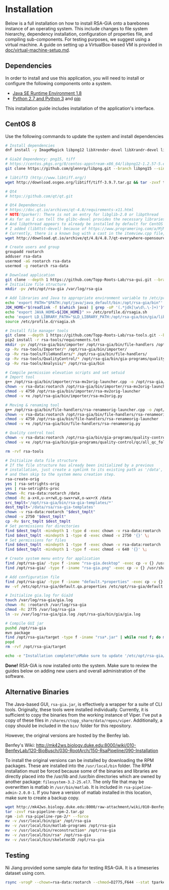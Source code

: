 # Installation

Below is a full installation on how to install RSA-GiA onto a barebones instance
of an operating system. This include changes to file system
hierarchy, dependency installation, configuration of properties file, and
compiling sub-components. For testing purposes, we suggest using a virtual
machine. A guide on setting up a VirtualBox-based VM is provided in [doc/virtual-machine-setup.md](doc/virtual-machine-setup.md).

## Dependencies

In order to install and use this application, you will need to install or
configure the following components onto a system.

* [Java SE Runtime Environment 1.8](https://www.oracle.com/technetwork/java/javase/downloads/java-archive-javase8-2177648.html)
* [Python 2.7 and Python 3](https://www.python.org/downloads/) and [pip](https://pip.pypa.io/en/stable/installing/)

This installation guide includes installation of the application's interface.

## CentOS 8

Use the following commands to update the system and install dependencies

```bash
# Install dependencies
dnf install -y ImageMagick libpng12 libXrender-devel libXrandr-devel libXfixes-devel libXinerama-devel fontconfig-devel freetype-devel libXi-devel libXt-devel libXext-devel libX11-devel libSM-devel libICE-devel glibc-devel libXtst-devel tinyxml gcc gcc-c++ maven

# Gia2d Dependency: png15, tiff
# https://centos.pkgs.org/8/centos-appstream-x86_64/libpng12-1.2.57-5.el8.x86_64.rpm.html
git clone https://github.com/glennrp/libpng.git --branch libpng15 --single-branch && cd libpng && ./configure --exec-prefix=/usr --libdir=/lib64 && make && make check && make install && cd .. && rm -rvf libpng/

# libtiff3 (http://www.libtiff.org/)
wget http://download.osgeo.org/libtiff/tiff-3.9.7.tar.gz && tar -zvxf tiff-3.9.7.tar.gz && cd tiff-3.9.7/ && ./configure --exec-prefix=/usr --libdir=/lib64 && make && make check && make install && cd .. && rm -rvf tiff-3.9.7.tar.gz tiff-3.9.7/

# Qt4
# https://github.com/qt/qt.git

# Qt4 Dependencies
# https://doc.qt.io/archives/qt-4.8/requirements-x11.html
# NOTE(tparker): There is not an entry for libglib-2.0 or libpthread
# As far as I can tell the glibc-devel provides the necessary libraries for libglib-2.0
# And libpthread appears to already be installed by default for CentOS 8
# I added (libXtst-devel) because of https://www.programering.com/a/MjM3kjNwATA.html
# Currently, there is a known bug with a cast in the itemview.cpp file, so we have to replace the type with sed
wget http://download.qt.io/archive/qt/4.8/4.8.7/qt-everywhere-opensource-src-4.8.7.tar.gz && tar -zxvf qt-everywhere-opensource-src-4.8.7.tar.gz && cd qt-everywhere-opensource-src-4.8.7/ && echo 'yes' | ./configure -prefix /opt/Qt-4.8.7  -opensource -shared -no-pch -no-javascript-jit -no-script -nomake demos -nomake examples && sed -i 's|view()->selectionModel()->select(index, QItemSelectionModel::Columns \& QItemSelectionModel::Deselect);|view()->selectionModel()->select(index, static_cast<QItemSelectionModel::SelectionFlags>(QItemSelectionModel::Columns \& QItemSelectionModel::Deselect));|g' ./src/plugins/accessible/widgets/itemviews.cpp && gmake -j4 && gmake install && ln -s /opt/Qt-4.8.7/lib/libQtCore.so.4 /usr/lib64/libQtCore.so.4 && cd .. && rm -rvf qt-everywhere-opensource-src-4.8.7.tar.gz qt-everywhere-opensource-src-4.8.7/

# Create users and group
groupadd rootarch
adduser rsa-data
usermod -aG rootarch rsa-data
usermod -g rootarch rsa-data

# Download application
git clone --depth 1 https://github.com/Topp-Roots-Lab/rsa-gui.git --branch master --single-branch /opt/rsa-gia
# Initialize file structure
mkdir -pv /etc/opt/rsa-gia /var/log/rsa-gia

# Add libraries and Java to appropriate environment variable to /etc/profile.d
echo 'export PATH="$PATH:/opt/java/java_default/bin:/opt/rsa-gia/bin"' > /etc/profile.d/rsagia.sh
JDK_HOME="$(readlink -f $(which java) | grep -oP '(.*jdk[\w\d\.\-]+)')"
echo "export JAVA_HOME=${JDK_HOME}" >> /etc/profile.d/rsagia.sh
echo 'export LD_LIBRARY_PATH="$LD_LIBRARY_PATH:/opt/rsa-gia/bin/gia/lib/"' >> /etc/profile.d/rsagia.sh
source /etc/profile.d/rsagia.sh

# Install file manager tools
git clone --depth 1 https://github.com/Topp-Roots-Lab/rsa-tools.git --branch master --single-branch
pip2 install -r rsa-tools/requirements.txt
mkdir -pv /opt/rsa-gia/bin/importer /opt/rsa-gia/bin/file-handlers /opt/rsa-gia/bin/gia-programs/quality-control/qc
cp -Rv rsa-tools/Importer/* /opt/rsa-gia/bin/importer/
cp -Rv rsa-tools/FileHandlers/* /opt/rsa-gia/bin/file-handlers/
cp -Rv rsa-tools/QualityControl/* /opt/rsa-gia/bin/gia-programs/quality-control/qc/
cp -Rv rsa-tools/Analysis/* /opt/rsa-gia/bin

# Compile permission elevation scripts and set setuid
# Import tool
g++ /opt/rsa-gia/bin/importer/rsa-mv2orig-launcher.cpp -o /opt/rsa-gia/bin/importer/rsa-mv2orig-launcher
chown -v rsa-data:rootarch /opt/rsa-gia/bin/importer/rsa-mv2orig-launcher
chmod -v 4750 /opt/rsa-gia/bin/importer/rsa-mv2orig-launcher
chmod -v +x /opt/rsa-gia/bin/importer/rsa-mv2orig.py

# Moving & renaming tool
g++ /opt/rsa-gia/bin/file-handlers/rsa-renameorig-launcher.cpp -o /opt/rsa-gia/bin/file-handlers/rsa-renameorig-launcher
chown -v rsa-data:rootarch /opt/rsa-gia/bin/file-handlers/rsa-renameorig-launcher
chmod -v 4750 /opt/rsa-gia/bin/file-handlers/rsa-renameorig-launcher
chmod -v +x /opt/rsa-gia/bin/file-handlers/rsa-renameorig.py

# Quality control tool
chown -v rsa-data:rootarch /opt/rsa-gia/bin/gia-programs/quality-control/qc/all_qc_folder.py
chmod -v +x /opt/rsa-gia/bin/gia-programs/quality-control/qc/all_qc_folder.py

rm -rvf rsa-tools

# Initialize data file structure
# If the file structure has already been initialized by a previous
# installation, just create a symlink to its existing path as '/data',
# and then skip to the system menu creation step.
rsa-create-orig
yes | rsa-setrights-orig
yes | rsa-setrights-proc
chown -Rc rsa-data:rootarch /data
chmod -Rc a-x+X,u-x+rwX,g-swx+rwX,o-wx+rX /data
src_tmplt='/opt/rsa-gia/bin/rsa-gia-templates/*'
dest_tmplt='/data/rsa/rsa-gia-templates'
chown -v rsa-data:rootarch "$dest_tmplt"
chmod -v 2750 "$dest_tmplt"
cp -Rv $src_tmplt $dest_tmplt
# Set permissions for directories
find $dest_tmplt -mindepth 1 -type d -exec chown -v rsa-data:rootarch '{}' \;
find $dest_tmplt -mindepth 1 -type d -exec chmod -v 2750 '{}' \;
# Set permissions for files
find $dest_tmplt -mindepth 1 -type f -exec chown -v rsa-data:rootarch '{}' \;
find $dest_tmplt -mindepth 1 -type f -exec chmod -v 640 '{}' \;

# Create system menu entry for application
find /opt/rsa-gia/ -type f -iname "rsa-gia.desktop" -exec cp -v {} /usr/share/applications/ \;
find /opt/rsa-gia/ -type f -iname "rsa-gia.png" -exec cp -v {} /usr/share/pixmaps/ \;

# Add configuration file
find /opt/rsa-gia/ -type f -iname "default.*properties" -exec cp -v {} /etc/opt/rsa-gia \;
mv -vf /etc/opt/rsa-gia/default.qa.properties /etc/opt/rsa-gia/default.properties

# Initialize gia.log for Gia2d
touch /var/log/rsa-gia/gia.log
chown -Rc :rootarch /var/log/rsa-gia
chmod -Rc 2775 /var/log/rsa-gia
ln -sv /var/log/rsa-gia/gia.log /opt/rsa-gia/bin/gia/gia.log

# Compile GUI jar
pushd /opt/rsa-gia
mvn package
find /opt/rsa-gia/target -type f -iname "rsa*.jar" | while read f; do mv -vf "$f" "$(echo "/opt/rsa-gia/bin/gia-java/$(basename "$f" | sed 's/gui/gia/')")"; done
popd
rm -rvf /opt/rsa-gia/target

echo -e "Installation complete!\nMake sure to update '/etc/opt/rsa-gia/default.properties.' to point to your database server.\nYou will need to add any users to the 'rootarch' group before use.\nReboot required."
```

**Done!** RSA-GiA is now installed onto the system. Make sure to review the guides below on adding new users and overall administration of the software.

## Alternative Binaries

The Java-based GUI, `rsa-gia.jar`, is effectively a wrapper for a suite of CLI tools. Originally, these tools were installed individually. Currently, it is sufficient to copy the binaries from the working instance of Viper. I've put a copy of these files in `/shares/ctopp_share/data/repos/viper`. Additionally, a copy should be included in the `bin/` folder for this repository.

However, the original versions are hosted by the Benfey lab.

Benfey's Wiki: http://mk42ws.biology.duke.edu:8000/wiki/010-BenfeyLab/120-BioBusch/030-RootArch/150-RsaPipeline/090-Installation

To install the original versions can be installed by downloading the RPM packages. These are installed into the `/usr/local/bin` folder. The RPM installation must be forced because some of the binaries and libraries are directly placed into the /usr/lib and /usr/bin directories which are owned by another package: `filesystem-3.2-25.el7`. The only file that may be overwritten is matlab in `/usr/bin/matlab`. It is included in `rsa-pipeline-admin-2.0.0-1`. If you have a version of matlab installed in this location, make sure to create a backup copy.

```bash
wget http://mk42ws.biology.duke.edu:8000/raw-attachment/wiki/010-BenfeyLab/120-BioBusch/030-RootArch/150-RsaPipeline/090-Installation/rsa-pipeline-rpm-2.tar.gz
tar -zxvf rsa-pipeline-rpm-2.tar.gz
rpm -ivh rsa-pipeline-rpm-2/* --force
mv -v /usr/local/bin/gia* /opt/rsa-gia
mv -v /usr/local/bin/matlab-programs /opt/rsa-gia
mv -v /usr/local/bin/reconstruction* /opt/rsa-gia
mv -v /usr/local/bin/rsa* /opt/rsa-gia
mv -v /usr/local/bin/skeleton3D /opt/rsa-gia
```

## Testing

Ni Jiang provided some sample data for testing RSA-GiA. It is a timeseries dataset using corn.

```bash
rsync -vrogP --chown=rsa-data:rootarch --chmod=D2775,F644 --stat tparker@stargate.datasci.danforthcenter.org:/shares/ctopp_share/data/rsa/original_images/corn/TIM/ /data/rsa/to_sort/root
```

